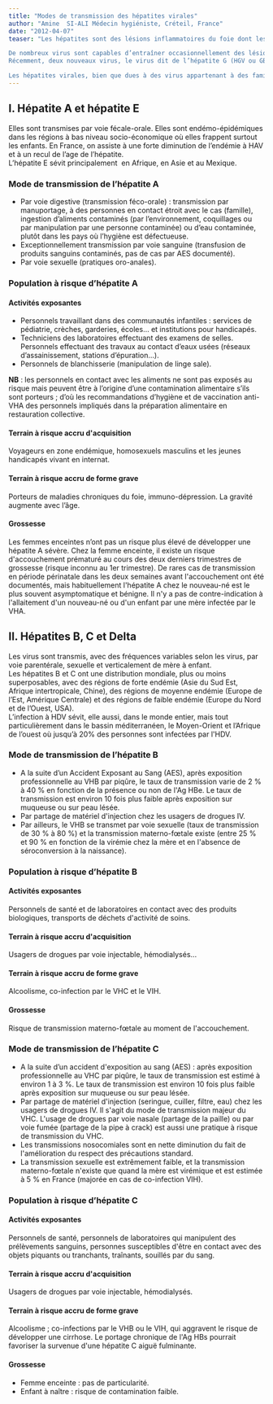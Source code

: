 ```yaml
---
title: "Modes de transmission des hépatites virales"
author: "Amine  SI-ALI Médecin hygiéniste, Créteil, France"
date: "2012-04-07"
teaser: "Les hépatites sont des lésions inflammatoires du foie dont les causes peuvent être multiples : infectieuses, médicamenteuses, auto-immunes, etc. Les hépatites virales sont fréquentes, souvent asymptomatiques, liées soit à une action cytopathique directe du virus causal, soit plus souvent à la réaction immunitaire dirigée contre les cellules hépatiques infectées.

De nombreux virus sont capables d’entraîner occasionnellement des lésions hépatiques, en particulier le CMV, l’EBV, l’HSV, le virus de la fièvre jaune. Mais cinq virus, les virus des hépatites A, B, C, Delta et E (HAV, HBV, HCV, HDV, HEV), ont véritablement un tropisme hépatique quasi-exclusif et sont reconnus comme responsables de ce que l’on appelle communément « hépatites virales ».  
Récemment, deux nouveaux virus, le virus dit de l’hépatite G (HGV ou GBV-C) et le TTV ont été incriminés comme agents d’hépatites. Mais leur rôle n’est pas démontré.

Les hépatites virales, bien que dues à des virus appartenant à des familles bien différentes, s’individualisent surtout par leur mode de transmission et leur évolution."
---
```


## I. Hépatite A et hépatite E

Elles sont transmises par voie fécale-orale. Elles sont endémo-épidémiques dans les régions à bas niveau socio-économique où elles frappent surtout les enfants. En France, on assiste à une forte diminution de l’endémie à HAV et à un recul de l’age de l’hépatite.  
L’hépatite E sévit principalement  en Afrique, en Asie et au Mexique.

### Mode de transmission de l’hépatite A

*   Par voie digestive (transmission féco-orale) : transmission par manuportage, à des personnes en contact étroit avec le cas (famille), ingestion d’aliments contaminés (par l’environnement, coquillages ou par manipulation par une personne contaminée) ou d’eau contaminée, plutôt dans les pays où l’hygiène est défectueuse.
*   Exceptionnellement transmission par voie sanguine (transfusion de produits sanguins contaminés, pas de cas par AES documenté).
*   Par voie sexuelle (pratiques oro-anales).

### Population à risque d’hépatite A

#### Activités exposantes

*   Personnels travaillant dans des communautés infantiles : services de pédiatrie, crèches, garderies, écoles… et institutions pour handicapés.
*   Techniciens des laboratoires effectuant des examens de selles. Personnels effectuant des travaux au contact d’eaux usées (réseaux d’assainissement, stations d’épuration…).
*   Personnels de blanchisserie (manipulation de linge sale).

**NB** : les personnels en contact avec les aliments ne sont pas exposés au risque mais peuvent être à l’origine d’une contamination alimentaire s’ils sont porteurs ; d’où les recommandations d’hygiène et de vaccination anti-VHA des personnels impliqués dans la préparation alimentaire en restauration collective.

#### Terrain à risque accru d'acquisition

Voyageurs en zone endémique, homosexuels masculins et les jeunes handicapés vivant en internat.

#### Terrain à risque accru de forme grave

Porteurs de maladies chroniques du foie, immuno-dépression. La gravité augmente avec l’âge.

#### Grossesse

Les femmes enceintes n’ont pas un risque plus élevé de développer une hépatite A sévère. Chez la femme enceinte, il existe un risque d'accouchement prématuré au cours des deux derniers trimestres de grossesse (risque inconnu au 1er trimestre). De rares cas de transmission en période périnatale dans les deux semaines avant l'accouchement ont été documentés, mais habituellement l'hépatite A chez le nouveau-né est le plus souvent asymptomatique et bénigne. Il n'y a pas de contre-indication à l'allaitement d'un nouveau-né ou d'un enfant par une mère infectée par le VHA.

## II. Hépatites B, C et Delta

Les virus sont transmis, avec des fréquences variables selon les virus, par voie parentérale, sexuelle et verticalement de mère à enfant.  
Les hépatites B et C ont une distribution mondiale, plus ou moins superposables, avec des régions de forte endémie (Asie du Sud Est, Afrique intertropicale, Chine), des régions de moyenne endémie (Europe de l’Est, Amérique Centrale) et des régions de faible endémie (Europe du Nord et de l’Ouest, USA).  
L’infection à HDV sévit, elle aussi, dans le monde entier, mais tout particulièrement dans le bassin méditerranéen, le Moyen-Orient et l’Afrique de l’ouest où jusqu’à 20% des personnes sont infectées par l'HDV.

### Mode de transmission de l’hépatite B

*   A la suite d’un Accident Exposant au Sang (AES), après exposition professionnelle au VHB par piqûre, le taux de transmission varie de 2 % à 40 % en fonction de la présence ou non de l'Ag HBe. Le taux de transmission est environ 10 fois plus faible après exposition sur muqueuse ou sur peau lésée.
*   Par partage de matériel d'injection chez les usagers de drogues IV.
*   Par ailleurs, le VHB se transmet par voie sexuelle (taux de transmission de 30 % à 80 %) et la transmission materno-fœtale existe (entre 25 % et 90 % en fonction de la virémie chez la mère et en l'absence de séroconversion à la naissance).

### Population à risque d’hépatite B

#### Activités exposantes

Personnels de santé et de laboratoires en contact avec des produits biologiques, transports de déchets d'activité de soins.

#### Terrain à risque accru d'acquisition

Usagers de drogues par voie injectable, hémodialysés...

#### Terrain à risque accru de forme grave

Alcoolisme, co-infection par le VHC et le VIH.

#### Grossesse 

Risque de transmission materno-fœtale au moment de l'accouchement.

### Mode de transmission de l’hépatite C

*   A la suite d’un accident d'exposition au sang (AES) : après exposition professionnelle au VHC par piqûre, le taux de transmission est estimé à environ 1 à 3 %. Le taux de transmission est environ 10 fois plus faible après exposition sur muqueuse ou sur peau lésée.
*   Par partage de matériel d'injection (seringue, cuiller, filtre, eau) chez les usagers de drogues IV. Il s'agit du mode de transmission majeur du VHC. L'usage de drogues par voie nasale (partage de la paille) ou par voie fumée (partage de la pipe à crack) est aussi une pratique à risque de transmission du VHC.
*   Les transmissions nosocomiales sont en nette diminution du fait de l'amélioration du respect des précautions standard.
*   La transmission sexuelle est extrêmement faible, et la transmission materno-fœtale n'existe que quand la mère est virémique et est estimée à 5 % en France (majorée en cas de co-infection VIH).

### Population à risque d’hépatite C

#### Activités exposantes

Personnels de santé, personnels de laboratoires qui manipulent des prélèvements sanguins, personnes susceptibles d'être en contact avec des objets piquants ou tranchants, traînants, souillés par du sang.

#### Terrain à risque accru d'acquisition

Usagers de drogues par voie injectable, hémodialysés.

#### Terrain à risque accru de forme grave

Alcoolisme ; co-infections par le VHB ou le VIH, qui aggravent le risque de développer une cirrhose. Le portage chronique de l'Ag HBs pourrait favoriser la survenue d'une hépatite C aiguë fulminante.

#### Grossesse

*   Femme enceinte : pas de particularité.
*   Enfant à naître : risque de contamination faible.